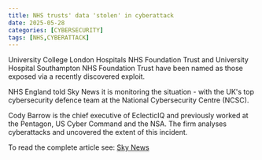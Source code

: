 ```yaml
---
title: NHS trusts' data 'stolen' in cyberattack
date: 2025-05-28
categories: [CYBERSECURITY]
tags: [NHS,CYBERATTACK]
---
```


University College London Hospitals NHS Foundation Trust and University Hospital Southampton NHS Foundation Trust have been named as those exposed via a recently discovered exploit.

NHS England told Sky News it is monitoring the situation - with the UK's top cybersecurity defence team at the National Cybersecurity Centre (NCSC).

Cody Barrow is the chief executive of EclecticIQ and previously worked at the Pentagon, US Cyber Command and the NSA. The firm analyses cyberattacks and uncovered the extent of this incident.

To read the complete article see:
[Sky News](https://news.sky.com/story/nhs-trusts-data-stolen-in-cyberattack-13372770) 
